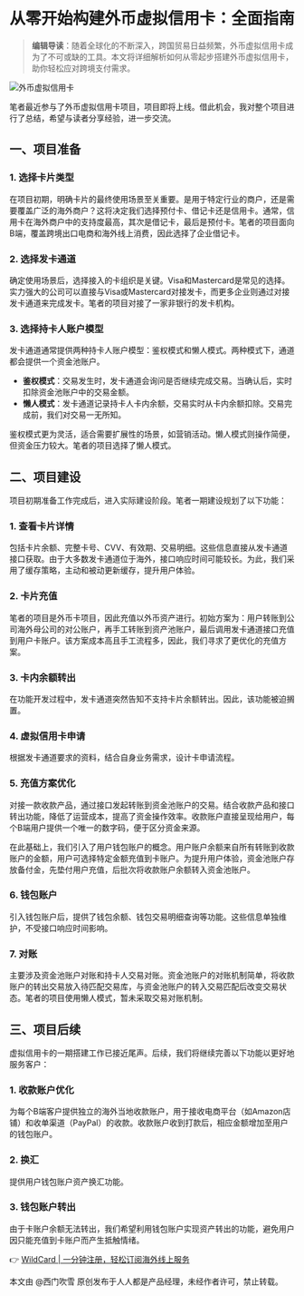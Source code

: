 # 从零开始构建外币虚拟信用卡：全面指南

> **编辑导读**：随着全球化的不断深入，跨国贸易日益频繁，外币虚拟信用卡成为了不可或缺的工具。本文将详细解析如何从零起步搭建外币虚拟信用卡，助你轻松应对跨境支付需求。

![外币虚拟信用卡](https://bbtdd.com/img/0871881072936.webp)

笔者最近参与了外币虚拟信用卡项目，项目即将上线。借此机会，我对整个项目进行了总结，希望与读者分享经验，进一步交流。

## 一、项目准备

### 1. 选择卡片类型

在项目初期，明确卡片的最终使用场景至关重要。是用于特定行业的商户，还是需要覆盖广泛的海外商户？这将决定我们选择预付卡、借记卡还是信用卡。通常，信用卡在海外商户中的支持度最高，其次是借记卡，最后是预付卡。笔者的项目面向B端，覆盖跨境出口电商和海外线上消费，因此选择了企业借记卡。

### 2. 选择发卡通道

确定使用场景后，选择接入的卡组织是关键。Visa和Mastercard是常见的选择。实力强大的公司可以直接与Visa或Mastercard对接发卡，而更多企业则通过对接发卡通道来完成发卡。笔者的项目对接了一家非银行的发卡机构。

### 3. 选择持卡人账户模型

发卡通道通常提供两种持卡人账户模型：鉴权模式和懒人模式。两种模式下，通道都会提供一个资金池账户。

- **鉴权模式**：交易发生时，发卡通道会询问是否继续完成交易。当确认后，实时扣除资金池账户中的交易金额。
- **懒人模式**：发卡通道记录持卡人卡内余额，交易实时从卡内余额扣除。交易完成前，我们对交易一无所知。

鉴权模式更为灵活，适合需要扩展性的场景，如营销活动。懒人模式则操作简便，但资金压力较大。笔者的项目选择了懒人模式。

## 二、项目建设

项目初期准备工作完成后，进入实际建设阶段。笔者一期建设规划了以下功能：

### 1. 查看卡片详情

包括卡片余额、完整卡号、CVV、有效期、交易明细。这些信息直接从发卡通道接口获取。由于大多数发卡通道位于海外，接口响应时间可能较长。为此，我们采用了缓存策略，主动和被动更新缓存，提升用户体验。

### 2. 卡片充值

笔者的项目是外币卡项目，因此充值以外币资产进行。初始方案为：用户转账到公司海外母公司的对公账户，再手工转账到资产池账户，最后调用发卡通道接口充值到用户卡账户。该方案成本高且手工流程多，因此，我们寻求了更优化的充值方案。

### 3. 卡内余额转出

在功能开发过程中，发卡通道突然告知不支持卡片余额转出。因此，该功能被迫搁置。

### 4. 虚拟信用卡申请

根据发卡通道要求的资料，结合自身业务需求，设计卡申请流程。

### 5. 充值方案优化

对接一款收款产品，通过接口发起转账到资金池账户的交易。结合收款产品和接口转出功能，降低了运营成本，提高了资金操作效率。收款账户直接呈现给用户，每个B端用户提供一个唯一的数字码，便于区分资金来源。

在此基础上，我们引入了用户钱包账户的概念。用户账户余额来自所有转账到收款账户的金额，用户可选择特定金额充值到卡账户。为提升用户体验，资金池账户存放备付金，先垫付用户充值，后批次将收款账户余额转入资金池账户。

### 6. 钱包账户

引入钱包账户后，提供了钱包余额、钱包交易明细查询等功能。这些信息单独维护，不受接口响应时间影响。

### 7. 对账

主要涉及资金池账户对账和持卡人交易对账。资金池账户的对账机制简单，将收款账户的转出交易放入待匹配交易库，与资金池账户的转入交易匹配后改变交易状态。笔者的项目使用懒人模式，暂未采取交易对账机制。

## 三、项目后续

虚拟信用卡的一期搭建工作已接近尾声。后续，我们将继续完善以下功能以更好地服务客户：

### 1. 收款账户优化

为每个B端客户提供独立的海外当地收款账户，用于接收电商平台（如Amazon店铺）和收单渠道（PayPal）的收款。收款账户收到打款后，相应金额增加至用户的钱包账户。

### 2. 换汇

提供用户钱包账户资产换汇功能。

### 3. 钱包账户转出

由于卡账户余额无法转出，我们希望利用钱包账户实现资产转出的功能，避免用户因只能充值到卡账户而产生抵触情绪。

👉 [WildCard | 一分钟注册，轻松订阅海外线上服务](https://bbtdd.com/WildCard)

本文由 @西门吹雪 原创发布于人人都是产品经理，未经作者许可，禁止转载。